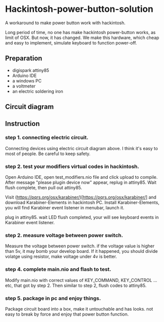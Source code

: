 # Hackintosh-power-button-solution
A workaround to make power button work with hackintosh.

Long period of time, no one has make hackintosh power-button works, as limit of OSX. But now, it has changed. We make this hardware, which cheap and easy to implement, simulate keyboard to function power-off.

## Preparation

+ digispark attiny85
+ Arduino IDE
+ a windows PC
+ a voltmeter
+ an electric soldering iron

## Circuit diagram


## Instruction

### step 1. connecting electric circuit.

  Connecting devices using electric circuit diagram above. I think it's easy to most of people. Be careful to keep safety.

### step 2. test your modifiers virtual codes in hackintosh.

  Open Arduino IDE, open test_modifiers.nio file and click upload to compile. After message "please plugin device now" appear, replug in attiny85. Wait flush complete, then pull out attiny85.

  Visit (https://pqrs.org/osx/karabiner/)[https://pqrs.org/osx/karabiner/] and download Karabiner-Elements in hackintosh PC. Install Karabiner-Elements, you will find Karabiner event listener in menubar, launch it.

  plug in attiny85. wait LED flush completed, your will see keyboard events in Karabiner event listener.

### step 2. measure voltage between power switch.

  Measure the voltage between power switch. if the voltage value is higher than 5v, it may bomb your develop board. If it happened, you should divide volatge using resistor, make voltage under 4v is better.

### step 4. complete main.nio and flash to test.

  Modify main.nio with correct values of KEY_COMMAND, KEY_CONTROL ... etc, that got by step 2. Then similar to step 2, flush codes to attiny85.

### step 5. package in pc and enjoy things.

  Package circuit board into a box, make it untouchable and has looks. not easy to break by force and enjoy that power button function.
